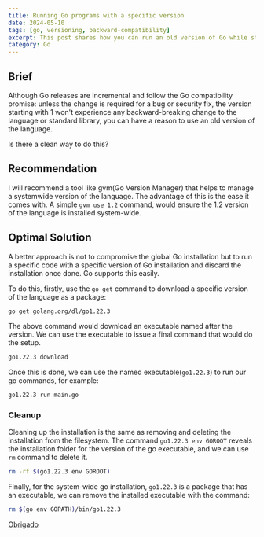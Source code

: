 ```yaml
---
title: Running Go programs with a specific version
date: 2024-05-10
tags: [go, versioning, backward-compatibility]
excerpt: This post shares how you can run an old version of Go while still having your machine's default Go - which is newer.
category: Go
---
```


## Brief

Although Go releases are incremental and follow the Go compatibility promise: unless the change is required for a bug or security fix, the version starting with 1 won't experience any backward-breaking change to the language or standard library, you can have a reason to use an old version of the language.

Is there a clean way to do this?

## Recommendation

I will recommend a tool like gvm(Go Version Manager) that helps to manage a systemwide version of the language. The advantage of this is the ease it comes with. A simple `gvm use 1.2` command, would ensure the 1.2 version of the language is installed system-wide.

## Optimal Solution

A better approach is not to compromise the global Go installation but to run a specific code with a specific version of Go installation and discard the installation once done. Go supports this easily.

To do this, firstly, use the `go get` command to download a specific version of the language as a package:

```bash
go get golang.org/dl/go1.22.3
```

The above command would download an executable named after the version. We can use the executable to issue a final command that would do the setup.

```bash
go1.22.3 download
```

Once this is done, we can use the named executable(`go1.22.3`) to run our go commands, for example:

```bash
go1.22.3 run main.go
```

### Cleanup

Cleaning up the installation is the same as removing and deleting the installation from the filesystem. The command `go1.22.3 env GOROOT` reveals the installation folder for the version of the go executable, and we can use `rm` command to delete it.

```bash
rm -rf $(go1.22.3 env GOROOT)
```

Finally, for the system-wide go installation, `go1.22.3` is a package that has an executable, we can remove the installed executable with the command:

```bash
rm $(go env GOPATH)/bin/go1.22.3
```



[Obrigado](https://translate.google.com/?sl=auto&tl=en&text=Obrigado&op=translate)
